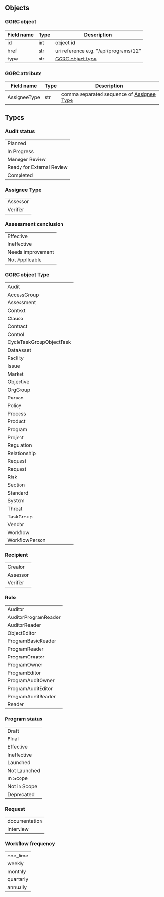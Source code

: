 ## Objects
### GGRC object
|Field name|Type|Description|
|---|---|---|
|id|int|object id|
|href|str|uri reference e.g. "/api/programs/12"|
|type|str|[GGRC object type](#ggrc-object-type)|

### GGRC attribute
|Field name|Type|Description|
|---|---|---|
|AssigneeType|str|comma separated sequence of [Assignee Type](#assignee-type)|


## Types
### Audit status
||
|---|
|Planned|
|In Progress|
|Manager Review|
|Ready for External Review|
|Completed|

### Assignee Type
||
|---|
|Assessor|
|Verifier|

### Assessment conclusion
||
|---|
|Effective|
|Ineffective|
|Needs improvement|
|Not Applicable|

### GGRC object Type
||
|---|
|Audit|
|AccessGroup|
|Assessment|
|Context|
|Clause|
|Contract|
|Control|
|CycleTaskGroupObjectTask|
|DataAsset|
|Facility|
|Issue|
|Market|
|Objective|
|OrgGroup|
|Person|
|Policy|
|Process|
|Product|
|Program|
|Project|
|Regulation|
|Relationship|
|Request|
|Request
|Risk||
|Section|
|Standard|
|System|
|Threat|
|TaskGroup|
|Vendor|
|Workflow|
|WorkflowPerson|

### Recipient
||
|---|
|Creator|
|Assessor|
|Verifier|

### Role
||
|---|
|Auditor|
|AuditorProgramReader|
|AuditorReader|
|ObjectEditor|
|ProgramBasicReader|
|ProgramReader|
|ProgramCreator|
|ProgramOwner|
|ProgramEditor|
|ProgramAuditOwner|
|ProgramAuditEditor|
|ProgramAuditReader|
|Reader|

### Program status
||
|---|
|Draft|
|Final|
|Effective|
|Ineffective|
|Launched|
|Not Launched|
|In Scope|
|Not in Scope|
|Deprecated|

### Request
||
|---|
|documentation|
|interview|

### Workflow frequency
||
|---|
|one_time|
|weekly|
|monthly|
|quarterly|
|annually|